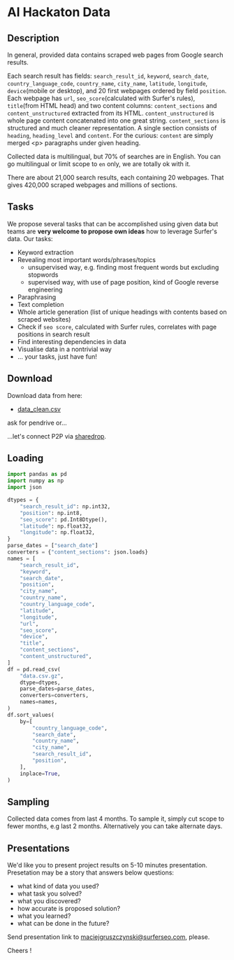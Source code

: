 # AI Hackaton Data

## Description
In general, provided data contains scraped web pages from Google search results.

Each search result has fields: `search_result_id`, `keyword`, `search_date`, `country_language_code`, `country_name`, `city_name`, `latitude`, `longitude`, `device`(mobile or desktop), and 20 first webpages ordered by field `position`. Each webpage has `url`, `seo_score`(calculated with Surfer's rules), `title`(from HTML head) and two content columns: `content_sections` and `content_unstructured` extracted from its HTML. `content_unstructured` is whole page content concatenated into one great string. `content_sections` is structured and much cleaner representation. A single section consists of `heading`, `heading_level` and `content`. For the curious: `content` are simply merged \<p> paragraphs under given heading.

Collected data is multilingual, but 70% of searches are in English. You can go multilingual or limit scope to `en` only, we are totally ok with it.

There are about 21,000 search results, each containing 20 webpages. That gives 420,000 scraped webpages and millions of sections.

## Tasks
We propose several tasks that can be accomplished using given data but teams are **very welcome to propose own ideas** how to leverage Surfer's data.
Our tasks:
* Keyword extraction
* Revealing most important words/phrases/topics
  * unsupervised way, e.g. finding most frequent words but excluding stopwords
  * supervised way, with use of page position, kind of Google reverse engineering
* Paraphrasing
* Text completion
* Whole article generation (list of unique headings with contents based on scraped websites)
* Check if `seo score`, calculated with Surfer rules, correlates with page positions in search result
* Find interesting dependencies in data
* Visualise data in a nontrivial way
* ... your tasks, just have fun!
  
## Download
Download data from here:

- [data_clean.csv](https://storage.cloud.google.com/pwr_hackaton/data_clean.csv)

ask for pendrive or...

...let's connect P2P via [sharedrop](https://www.sharedrop.io/).
## Loading
``` Python
import pandas as pd
import numpy as np
import json

dtypes = {
    "search_result_id": np.int32,
    "position": np.int8,
    "seo_score": pd.Int8Dtype(),
    "latitude": np.float32,
    "longitude": np.float32,
}
parse_dates = ["search_date"]
converters = {"content_sections": json.loads}
names = [
    "search_result_id",
    "keyword",
    "search_date",
    "position",
    "city_name",
    "country_name",
    "country_language_code",
    "latitude",
    "longitude",
    "url",
    "seo_score",
    "device",
    "title",
    "content_sections",
    "content_unstructured",
]
df = pd.read_csv(
    "data.csv.gz",
    dtype=dtypes,
    parse_dates=parse_dates,
    converters=converters,
    names=names,
)
df.sort_values(
    by=[
        "country_language_code",
        "search_date",
        "country_name",
        "city_name",
        "search_result_id",
        "position",
    ],
    inplace=True,
)
```
## Sampling
Collected data comes from last 4 months. To sample it, simply cut scope to fewer months, e.g last 2 months. Alternatively you can take alternate days.

## Presentations
We'd like you to present project results on 5-10 minutes presentation. Presetation may be a story that answers below questions:
- what kind of data you used?
- what task you solved?
- what you discovered?
- how accurate is proposed solution?
- what you learned?
- what can be done in the future?
  
Send presentation link to maciejgruszczynski@surferseo.com, please.

Cheers !